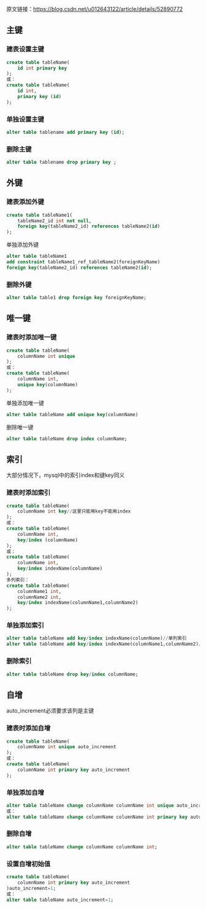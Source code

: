 
原文链接：https://blog.csdn.net/u012643122/article/details/52890772

## 主键

### 建表设置主键

```sql
create table tableName(
    id int primary key
);
或：
create table tableName(
    id int,
    primary key (id)
);
```

### 单独设置主键

```sql
alter table tablename add primary key (id);
```

### 删除主键

```sql
alter table tablename drop primary key ;
```



## 外键

### 建表添加外键

```sql
create table tableName1(
    tableName2_id int not null,
    foreign key(tableName2_id) references tableName2(id)
);
```

单独添加外键

```sql
alter table tableName1 
add constraint tableName1_ref_tableName2(foreignKeyName) 
foreign key(tableName2_id) references tableName2(id);
```

### 删除外键

```sql
alter table table1 drop foreign key foreignKeyName;
```



## 唯一键

### 建表时添加唯一键

```sql
create table tableName(
    columnName int unique
);
或：
create table tableName(
    columnName int,
    unique key(columnName)
);
```

单独添加唯一键

```sql
alter table tableName add unique key(columnName)
```

删除唯一键

```sql
alter table tableName drop index columnName;
```



## 索引

大部分情况下，mysql中的索引index和键key同义

### 建表时添加索引

```sql
create table tableName(
    columnName int key//这里只能用key不能用index
);
或：
create table tableName(
    columnName int,
    key/index (columnName)
);
或：
create table tableName(
    columnName int,
    key/index indexName(columnName)
);
多列索引：
create table tableName(
    columnName1 int,
    columnName2 int,
    key/index indexName(columnName1,columnName2)
);
```

### 单独添加索引

```sql
alter table tableName add key/index indexName(columnName)//单列索引
alter table tableName add key/index indexName(columnName1,columnName2)//多列索引
```

### 删除索引

```sql
alter table tableName drop key/index columnName;
```



## 自增

auto_increment必须要求该列是主键

### 建表时添加自增

```sql
create table tableName(
    columnName int unique auto_increment
);
或：
create table tableName(
    columnName int primary key auto_increment
);
```

### 单独添加自增

```sql
alter table tableName change columnName columnName int unique auto_increment;
或：
alter table tableName change columnName columnName int primary key auto_increment;
```



### 删除自增

```sql
alter table tableName change columnName columnName int;
```

### 设置自增初始值

```sql
create table tableName(
    columnName int primary key auto_increment
)auto_increment=1;
或：
alter table tableName auto_increment=1;
```

